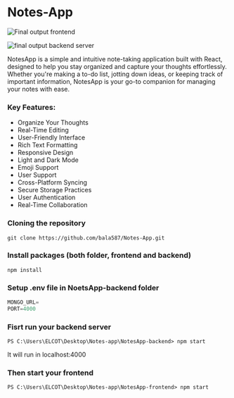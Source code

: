 # Notes-App
![Final output frontend](https://i.pinimg.com/originals/df/77/61/df7761b58f23318d48e40c199de69892.jpg)

![final output backend server ](https://i.pinimg.com/originals/15/1f/9d/151f9d5ee2148c7857d5cfedbb003f19.jpg)

   NotesApp is a simple and intuitive note-taking application built with React, designed to help you stay organized and capture your thoughts effortlessly. Whether you're making a to-do list, jotting down ideas, or keeping track of important information, NotesApp is your go-to companion for managing your notes with ease.


### Key Features:

- Organize Your Thoughts
- Real-Time Editing
- User-Friendly Interface
- Rich Text Formatting
- Responsive Design
- Light and Dark Mode
- Emoji Support
- User Support
- Cross-Platform Syncing
- Secure Storage Practices
- User Authentication
- Real-Time Collaboration

### Cloning the repository

```shell
git clone https://github.com/bala587/Notes-App.git
```

### Install packages (both folder, frontend and backend)

```shell
npm install
```

### Setup .env file in NoetsApp-backend folder 

```js
MONGO_URL=
PORT=4000
```

### Fisrt run your backend server

```shell
PS C:\Users\ELCOT\Desktop\Notes-app\NotesApp-backend> npm start
```
It will run in localhost:4000

### Then start your frontend 

```shell
PS C:\Users\ELCOT\Desktop\Notes-app\NotesApp-frontend> npm start
```
 





      












